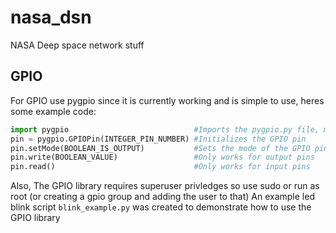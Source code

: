 # nasa_dsn
NASA Deep space network stuff

## GPIO
For GPIO use pygpio since it is currently working and is simple to use, heres some example code:
``` python
import pygpio                            #Imports the pygpio.py file, make sure it is in the same directory as your script!
pin = pygpio.GPIOPin(INTEGER_PIN_NUMBER) #Initializes the GPIO pin
pin.setMode(BOOLEAN_IS_OUTPUT)           #Sets the mode of the GPIO pin, False for input, True for output
pin.write(BOOLEAN_VALUE)                 #Only works for output pins
pin.read()                               #Only works for input pins
```
Also, The GPIO library requires superuser privledges so use sudo or run as root (or creating a gpio group and adding the user to that)
An example led blink script `blink_example.py` was created to demonstrate how to use the GPIO library
